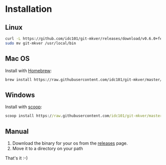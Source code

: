 # Installation

## Linux

```bash
curl -L https://github.com/idc101/git-mkver/releases/download/v0.6.0+feature-pre-release.76ac5bd-RC+feature-pre-release.76ac5bd/git-mkver-darwin-amd64-0.6.0+feature-pre-release.76ac5bd-RC+feature-pre-release.76ac5bd.tar.gz | tar xvz
sudo mv git-mkver /usr/local/bin
```

## Mac OS

Install with [Homebrew](https://brew.sh):

```bash
brew install https://raw.githubusercontent.com/idc101/git-mkver/master/etc/Formula/git-mkver.rb
```

## Windows

Install with [scoop](https://scoop.sh):

```cmd
scoop install https://raw.githubusercontent.com/idc101/git-mkver/master/etc/Formula/git-mkver.rb
```

## Manual

1. Download the binary for your os from the [releases](https://github.com/idc101/git-mkver/releases) page.
2. Move it to a directory on your path

That's it :-)
